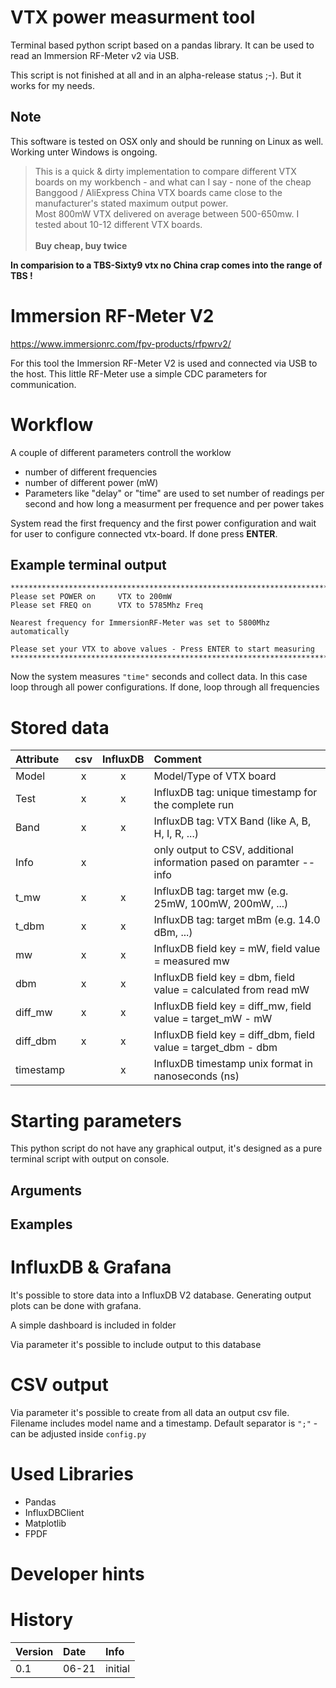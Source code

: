 # VTX power measurment tool

Terminal based python script based on a pandas library. It can be used to read an Immersion RF-Meter v2 via USB.

This script is not finished at all and in an alpha-release status ;-). But it works for my needs.

## Note
This software is tested on OSX only and should be running on Linux as well. Working unter Windows is ongoing.

> This is a quick & dirty implementation to compare different VTX boards on my workbench - and what can I say - none of the cheap Banggood / AliExpress China VTX boards came close to the manufacturer's stated maximum output power. <br> Most 800mW VTX delivered on average between 500-650mw. I tested about 10-12 different VTX boards. <br><br>**Buy cheap, buy twice**

**In comparision to a TBS-Sixty9 vtx no China crap comes into the range of TBS !**

# Immersion RF-Meter V2
https://www.immersionrc.com/fpv-products/rfpwrv2/

For this tool the Immersion RF-Meter V2 is used and connected via USB to the host.
This little RF-Meter use a simple CDC parameters for communication.

# Workflow
A couple of different parameters controll the worklow
* number of different frequencies
* number of different power (mW) 
* Parameters like "delay" or "time" are used to set number of readings per second and how long a measurment per frequence and per power takes

System read the first frequency and the first power configuration and wait for user to configure connected vtx-board. If done press **ENTER**.

## Example terminal output
````
***************************************************************************
Please set POWER on     VTX to 200mW
Please set FREQ on      VTX to 5785Mhz Freq

Nearest frequency for ImmersionRF-Meter was set to 5800Mhz automatically

Please set your VTX to above values - Press ENTER to start measuring
***************************************************************************
````


Now the system measures `"time"` seconds and collect data. In this case loop through all power configurations. If done, loop through all frequencies

# Stored data
| Attribute | csv | InfluxDB | Comment |
|:---|:--:|:--:|:---|
| Model | x | x | Model/Type of VTX board |
| Test | x | x | InfluxDB tag: unique timestamp for the complete run |
| Band | x | x | InfluxDB tag: VTX Band (like A, B, H, I, R, ...) |
| Info | x |  | only output to CSV, additional information pased on paramter --info |
| t_mw | x | x | InfluxDB tag: target mw (e.g. 25mW, 100mW, 200mW, ...) |
| t_dbm | x | x | InfluxDB tag: target mBm (e.g. 14.0 dBm, ...) |
| mw | x | x | InfluxDB field key = mW, field value = measured mw |
| dbm | x | x | InfluxDB field key = dbm, field value = calculated from read mW |
| diff_mw | x | x | InfluxDB field key = diff_mw, field value = target_mW - mW |
| diff_dbm | x | x | InfluxDB field key = diff_dbm, field value = target_dbm - dbm |
| timestamp |  | x | InfluxDB timestamp unix format in nanoseconds (ns) |

# Starting parameters
This python script do not have any graphical output, it's designed as a pure terminal script with output on console.

## Arguments
<todo>
  
## Examples
<todo>
  



# InfluxDB & Grafana
It's possible to store data into a InfluxDB V2 database. Generating output plots can be done with grafana.

A simple dashboard is included in folder

Via parameter it's possible to include output to this database

# CSV output
Via parameter it's possible to create from all data an output csv file.
Filename includes model name and a timestamp.
Default separator is `";"` - can be adjusted inside `config.py`

# Used Libraries
* Pandas
* InfluxDBClient
* Matplotlib
* FPDF

# Developer hints
<todo>
  


# History
|Version|Date|Info|
|:---|:---|:---|
|0.1|06-21|initial|

